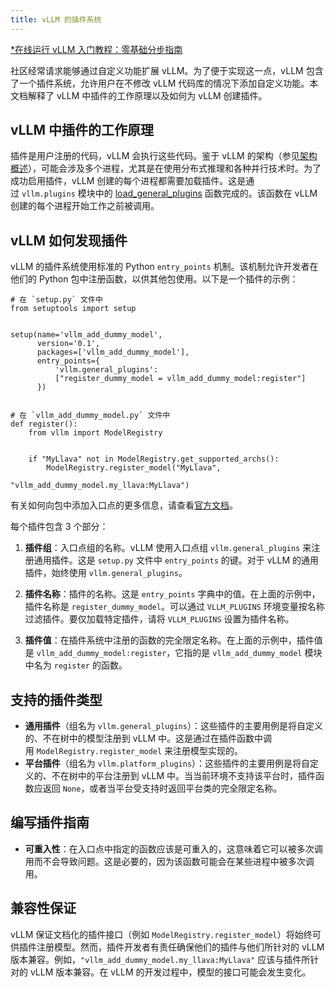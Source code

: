 ```yaml
---
title: vLLM 的插件系统
---
```


[\*在线运行 vLLM 入门教程：零基础分步指南](https://openbayes.com/console/public/tutorials/rXxb5fZFr29?utm_source=vLLM-CNdoc&utm_medium=vLLM-CNdoc-V1&utm_campaign=vLLM-CNdoc-V1-25ap)

社区经常请求能够通过自定义功能扩展 vLLM。为了便于实现这一点，vLLM 包含了一个插件系统，允许用户在不修改 vLLM 代码库的情况下添加自定义功能。本文档解释了 vLLM 中插件的工作原理以及如何为 vLLM 创建插件。

## vLLM 中插件的工作原理

插件是用户注册的代码，vLLM 会执行这些代码。鉴于 vLLM 的架构（参见[架构概述](https://docs.vllm.ai/en/latest/design/arch_overview.html#arch-overview)），可能会涉及多个进程，尤其是在使用分布式推理和各种并行技术时。为了成功启用插件，vLLM 创建的每个进程都需要加载插件。这是通过 `vllm.plugins` 模块中的 [load_general_plugins](https://github.com/vllm-project/vllm/blob/c76ac49d266e27aa3fea84ef2df1f813d24c91c7/vllm/plugins/__init__.py#L16) 函数完成的。该函数在 vLLM 创建的每个进程开始工作之前被调用。

## vLLM 如何发现插件

vLLM 的插件系统使用标准的 Python `entry_points` 机制。该机制允许开发者在他们的 Python 包中注册函数，以供其他包使用。以下是一个插件的示例：

```plain
# 在 `setup.py` 文件中
from setuptools import setup


setup(name='vllm_add_dummy_model',
      version='0.1',
      packages=['vllm_add_dummy_model'],
      entry_points={
          'vllm.general_plugins':
          ["register_dummy_model = vllm_add_dummy_model:register"]
      })


# 在 `vllm_add_dummy_model.py` 文件中
def register():
    from vllm import ModelRegistry


    if "MyLlava" not in ModelRegistry.get_supported_archs():
        ModelRegistry.register_model("MyLlava",
                                        "vllm_add_dummy_model.my_llava:MyLlava")
```

有关如何向包中添加入口点的更多信息，请查看[官方文档](https://setuptools.pypa.io/en/latest/userguide/entry_point.html)。

每个插件包含 3 个部分：

1. **插件组**：入口点组的名称。vLLM 使用入口点组 `vllm.general_plugins` 来注册通用插件。这是 `setup.py` 文件中 `entry_points` 的键。对于 vLLM 的通用插件，始终使用 `vllm.general_plugins`。

2. **插件名称**：插件的名称。这是 `entry_points` 字典中的值。在上面的示例中，插件名称是 `register_dummy_model`。可以通过 `VLLM_PLUGINS` 环境变量按名称过滤插件。要仅加载特定插件，请将 `VLLM_PLUGINS` 设置为插件名称。

3. **插件值**：在插件系统中注册的函数的完全限定名称。在上面的示例中，插件值是 `vllm_add_dummy_model:register`，它指的是 `vllm_add_dummy_model` 模块中名为 `register` 的函数。

## 支持的插件类型

- **通用插件**（组名为 `vllm.general_plugins`）：这些插件的主要用例是将自定义的、不在树中的模型注册到 vLLM 中。这是通过在插件函数中调用 `ModelRegistry.register_model` 来注册模型实现的。
- **平台插件**（组名为 `vllm.platform_plugins`）：这些插件的主要用例是将自定义的、不在树中的平台注册到 vLLM 中。当当前环境不支持该平台时，插件函数应返回 `None`，或者当平台受支持时返回平台类的完全限定名称。

## 编写插件指南

- **可重入性**：在入口点中指定的函数应该是可重入的，这意味着它可以被多次调用而不会导致问题。这是必要的，因为该函数可能会在某些进程中被多次调用。

## 兼容性保证

vLLM 保证文档化的插件接口（例如 `ModelRegistry.register_model`）将始终可供插件注册模型。然而，插件开发者有责任确保他们的插件与他们所针对的 vLLM 版本兼容。例如，`"vllm_add_dummy_model.my_llava:MyLlava"` 应该与插件所针对的 vLLM 版本兼容。在 vLLM 的开发过程中，模型的接口可能会发生变化。
